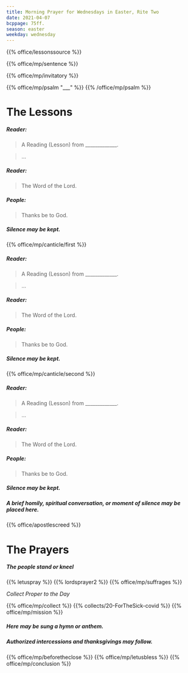 ```yaml
---
title: Morning Prayer for Wednesdays in Easter, Rite Two
date: 2021-04-07
bcppage: 75ff.
season: easter
weekday: wednesday
---
```


{{% office/lessonssource %}}

{{% office/mp/sentence %}}

{{% office/mp/invitatory  %}}

{{% office/mp/psalm "___" %}}
{{% /office/mp/psalm %}}

# The Lessons
##### Reader:
> A Reading (Lesson) from _____________.

> ...

##### Reader:
> The Word of the Lord.

##### **People:**
> Thanks be to God.

##### Silence may be kept.

{{% office/mp/canticle/first %}}
##### Reader:
> A Reading (Lesson) from _____________.

> ...

##### Reader:
> The Word of the Lord.

##### **People:**
> Thanks be to God.

##### Silence may be kept.

{{% office/mp/canticle/second %}}

##### Reader:
> A Reading (Lesson) from _____________.

> ...

##### Reader:
> The Word of the Lord.

##### **People:**
> Thanks be to God.

##### Silence may be kept.

##### A brief homily, spiritual conversation, or moment of silence may be placed here.


{{% office/apostlescreed %}}

# The Prayers

##### The people stand or kneel
{{% letuspray %}}
{{% lordsprayer2 %}}
{{% office/mp/suffrages %}}

_Collect Proper to the Day_

{{% office/mp/collect %}}
{{% collects/20-ForTheSick-covid %}}
{{% office/mp/mission %}}

##### Here may be sung a hymn or anthem.

##### Authorized intercessions and thanksgivings may follow.

{{% office/mp/beforetheclose %}}
{{% office/mp/letusbless %}}
{{% office/mp/conclusion %}}
